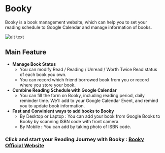 # Booky
Booky is a book management website, which can help you to set your reading schedule to Google Calendar and manage information of books.

![alt text](https://i.imgur.com/r6Gqsrn.png)

## Main Feature
* **Manage Book Status**
  * You can modify Read / Reading / Unread / Worth Twice Read status of each book you own.
  * You can record which friend borrowed book from you or record where you store your book.
* **Combine Reading Schedule with Google Calendar**
  * You can fill the form on Booky, including reading period, daily reminder time. We'll add to your Google Calendar Event, and remind you to update book information.
* **Fast and Convinient ways to add books to Booky**
  * By Desktop or Laptop : You can add your book from Google Books to Booky by scanning ISBN code with front camera.
  * By Mobile : You can add by taking photo of ISBN code.

### Click and start your Reading Journey with Booky : [Booky Official Website](https://booky-217508.firebaseapp.com/)
